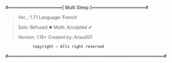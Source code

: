 #═════════════════[ Multi Sleep ]═════════════════#

> Ver_: 1.7.1
> Language: French

> Solo: Refused ✖
> Multi: Accepted ✔

> Version: 1.19+
> Created by: Arisu001


                Copyright — Alls right reserved
#═════════════════════════════════════════════════#
